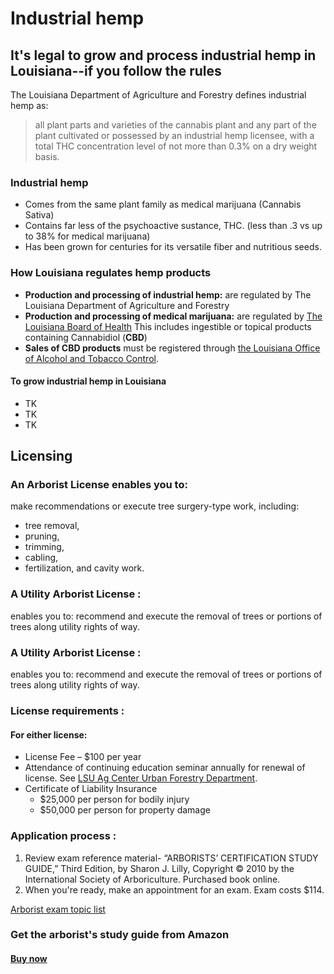<!-- service group title -->
# Industrial hemp
<!--service group subhead -->
## It's legal to grow and process industrial hemp in Louisiana--if you follow the rules

The Louisiana Department of Agriculture and Forestry defines industrial hemp as:
> all plant parts and varieties of the cannabis plant and any part of the plant cultivated or possessed by an industrial hemp licensee, with a total THC concentration level of not more than 0.3% on a dry weight basis.

### Industrial hemp
- Comes from the same plant family as medical marijuana (Cannabis Sativa)
- Contains far less of the psychoactive sustance, THC. (less than .3 vs up to 38% for medical marijuana)
- Has been grown for centuries for its versatile fiber and nutritious seeds. 

### How Louisiana regulates hemp products
- **Production and processing of industrial hemp:** are regulated by The Louisiana Department of Agriculture and Forestry
- **Production and processing of medical marijuana:** are regulated by [The Louisiana Board of Health](https://ldh.la.gov/) This includes ingestible or topical products containing Cannabidiol (**CBD**) 
- **Sales of CBD products** must be registered through [the Louisiana Office of Alcohol and Tobacco Control](https://atc.louisiana.gov/).




#### To grow industrial hemp in Louisiana
- TK
- TK
- TK
<!--service categories (from category content type): Licensing, Horticulture -->
<!-- entry title -->
## Licensing
<!--entry subhead -->


<!--// entry subhead -->

<!-- Below are the standard fields describing the benefits, requirements and means of accessing the service. Each one is a referenced "description with headline" content type. User can add up to ten of these -->

   ### An Arborist License enables you to:
  make recommendations or execute tree surgery-type work, including:
   - tree removal, 
   - pruning, 
   - trimming, 
   - cabling, 
   - fertilization, and cavity work. 
   
 <!-- // description with headline CT reference -->

  <!-- description with headline CT reference #2 -->
  <!-- In final version of CT, the headlines will be chosen fron a standard list  -->
  ### A Utility Arborist License :
  enables you to: recommend and execute the removal of trees or portions of trees along utility rights of way.
  <!-- // description with headline CT reference #3 -->

 <!-- description with headline CT reference -->
  <!-- In final version of CT, the headlines will be chosen fron a standard list  -->
  ### A Utility Arborist License :
enables you to: recommend and execute the removal of trees or portions of trees along utility rights of way.

<!-- // description with headline CT reference -->
<!-- description with headline CT reference -->

  ### License requirements :
#### For either license:
- License Fee – $100 per year
- Attendance of continuing education seminar annually for renewal of license. See [LSU Ag Center Urban Forestry Department](http://www.lsuagcenter.com/en/environment/forestry/urban_forestry/).
- Certificate of Liability Insurance 
   - $25,000 per person for bodily injury 
   - $50,000 per person for property damage
<!-- // description with headline CT reference -->
<!-- description with headline CT reference -->

  ### Application process :

1. Review exam reference material- “ARBORISTS’ CERTIFICATION STUDY GUIDE,” Third Edition, by Sharon J. Lilly, Copyright © 2010 by the International Society of Arboriculture. Purchased book online.
2. When you're ready, make an appointment for an exam. Exam costs $114.
 
<!-- // description with headline CT reference -->

<!-- Linked PDF -->
[Arborist exam topic list](https://app.contentful.com/spaces/pc5e1rlgfrov/assets/3rW9nXpYVesH2exFsIqj0o)
<!--// Linked PDF -->

<!-- Service CTA: Call to action content type-->
<!-- Call to action msg -->
### Get the arborist's study guide from Amazon
<!--// Call to action msg -->
<!-- Button or link label -->
#### [Buy now](https://www.amazon.com/Arborists-Certification-Study-Guide-Sharon/dp/1881956695/ref=sr_1_1?crid=15FEUQN60SXD3&keywords=isa+arborist+certification+study+guide+3rd+edition&qid=1670864971&sprefix=isa+arborist+certification+study+guide+3rd+edition%2Caps%2C87&sr=8-1)
<!--// Button or link label -->
<!--// Service CTA -->

